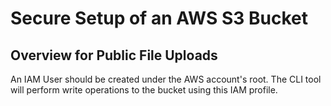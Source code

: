 # Secure Setup of an AWS S3 Bucket 

## Overview for Public File Uploads

An IAM User should be created under the AWS account's root. 
The CLI tool will perform write operations to the bucket using this IAM profile.
